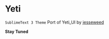 # Yeti

`SublimeText 3 Theme` Port of Yeti_UI by [jesseweed](https://github.com/jesseweed/yeti-ui)

**Stay Tuned**